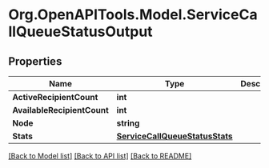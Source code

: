 # Org.OpenAPITools.Model.ServiceCallQueueStatusOutput

## Properties

Name | Type | Description | Notes
------------ | ------------- | ------------- | -------------
**ActiveRecipientCount** | **int** |  | [optional] 
**AvailableRecipientCount** | **int** |  | [optional] 
**Node** | **string** |  | [optional] 
**Stats** | [**ServiceCallQueueStatusStats**](ServiceCallQueueStatusStats.md) |  | [optional] 

[[Back to Model list]](../README.md#documentation-for-models) [[Back to API list]](../README.md#documentation-for-api-endpoints) [[Back to README]](../README.md)

